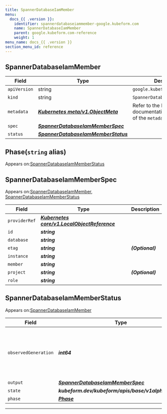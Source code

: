 ```yaml
---
title: SpannerDatabaseIamMember
menu:
  docs_{{ .version }}:
    identifier: spannerdatabaseiammember-google.kubeform.com
    name: SpannerDatabaseIamMember
    parent: google.kubeform.com-reference
    weight: 1
menu_name: docs_{{ .version }}
section_menu_id: reference
---
```


## SpannerDatabaseIamMember
| Field | Type | Description |
| ------ | ----- | ----------- |
| `apiVersion` | string | `google.kubeform.com/v1alpha1` |
|    `kind` | string | `SpannerDatabaseIamMember` |
| `metadata` | ***[Kubernetes meta/v1.ObjectMeta](https://kubernetes.io/docs/reference/generated/kubernetes-api/v1.13/#objectmeta-v1-meta)***|Refer to the Kubernetes API documentation for the fields of the `metadata` field.|
| `spec` | ***[SpannerDatabaseIamMemberSpec](#spannerdatabaseiammemberspec)***||
| `status` | ***[SpannerDatabaseIamMemberStatus](#spannerdatabaseiammemberstatus)***||
## Phase(`string` alias)

Appears on:[SpannerDatabaseIamMemberStatus](#spannerdatabaseiammemberstatus)

## SpannerDatabaseIamMemberSpec

Appears on:[SpannerDatabaseIamMember](#spannerdatabaseiammember), [SpannerDatabaseIamMemberStatus](#spannerdatabaseiammemberstatus)

| Field | Type | Description |
| ------ | ----- | ----------- |
| `providerRef` | ***[Kubernetes core/v1.LocalObjectReference](https://kubernetes.io/docs/reference/generated/kubernetes-api/v1.13/#localobjectreference-v1-core)***||
| `id` | ***string***||
| `database` | ***string***||
| `etag` | ***string***| ***(Optional)*** |
| `instance` | ***string***||
| `member` | ***string***||
| `project` | ***string***| ***(Optional)*** |
| `role` | ***string***||
## SpannerDatabaseIamMemberStatus

Appears on:[SpannerDatabaseIamMember](#spannerdatabaseiammember)

| Field | Type | Description |
| ------ | ----- | ----------- |
| `observedGeneration` | ***int64***| ***(Optional)*** Resource generation, which is updated on mutation by the API Server.|
| `output` | ***[SpannerDatabaseIamMemberSpec](#spannerdatabaseiammemberspec)***| ***(Optional)*** |
| `state` | ***kubeform.dev/kubeform/apis/base/v1alpha1.State***| ***(Optional)*** |
| `phase` | ***[Phase](#phase)***| ***(Optional)*** |
---
